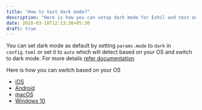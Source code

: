 ```yaml
---
title: "How to test dark mode?"
description: "Here is how you can setup dark mode for Ezhil and test on various OS like iOS, Android, macOS and Windows 10."
date: 2018-03-18T12:13:38+05:30
draft: true
---
```


You can set dark mode as default by setting `params.mode` to `dark` in `config.toml` or set it to `auto` which will detect based on your OS and switch to dark mode. For more details [refer documentation](https://github.com/vividvilla/ezhil#configuration)

Here is how you can switch based on your OS

* [iOS](https://www.howtogeek.com/440078/how-to-enable-dark-mode-on-your-iphone-and-ipad/)
* [Android](https://9to5google.com/2018/12/17/android-dark-mode-theme-pie/)
* [macOS](https://support.apple.com/en-in/HT208976)
* [Windows 10](https://www.cnet.com/how-to/turn-on-the-dark-mode-in-windows-10/)
